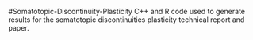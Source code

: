 #Somatotopic-Discontinuity-Plasticity
C++ and R code used to generate results for the somatotopic discontinuities plasticity technical report and paper.
